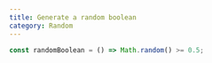 ```yaml
---
title: Generate a random boolean
category: Random
---
```


```js
const randomBoolean = () => Math.random() >= 0.5;
```
